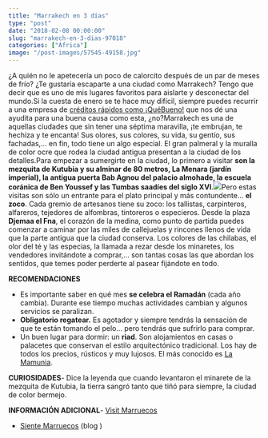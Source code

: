 ```yaml
---
title: "Marrakech en 3 días"
type: "post"
date: "2018-02-08 00:00:00"
slug: "marrakech-en-3-dias-97018"
categories: ["África"]
image: "/post-images/57545-49158.jpg"
---
```


   
  
¿A quién no le apetecería un poco de calorcito después de un par de meses de frío? ¿Te gustaría escaparte a una ciudad como Marrakech? Tengo que decir que es uno de mis lugares favoritos para aislarte y desconectar del mundo.Si la cuesta de enero se te hace muy difícil, siempre puedes recurrir a una empresa de [créditos rápidos como ¡QuéBueno!](https://www.quebueno.es/creditos-rapidos/) que nos dé una ayudita para una buena causa como esta, ¿no?Marrakech es una de aquellas ciudades que sin tener una séptima maravilla, ¡te embrujan, te hechiza y te encanta! Sus olores, sus colores, su vida, su gentío, sus fachadas,... en fin, todo tiene un algo especial. El gran palmeral y la muralla de color ocre que rodea la ciudad antigua presentan a la ciudad de los detalles.Para empezar a sumergirte en la ciudad, lo primero a visitar **son la mezquita de Kutubia y su alminar de 80 metros, La Menara (jardín imperial), la antigua puerta Bab Agnou del palacio almohade, la escuela coránica de Ben Youssef y las Tumbas saadíes del siglo XVI**.![](/post-images/57545-49158.jpg)Pero estas visitas son sólo un entrante para el plato principal y más contundente... **el zoco**. Cada gremio de artesanos tiene su zoco: los tallistas, carpinteros, alfareros, tejedores de alfombras, tintoreros o especieros. Desde la plaza **Djemaa el Fna**, el corazón de la medina, como punto de partida puedes comenzar a caminar por las miles de callejuelas y rincones llenos de vida que la parte antigua que la ciudad conserva. Los colores de las chilabas, el olor del té y las especias, la llamada a rezar desde los minaretes, los vendedores invitándote a comprar,... son tantas cosas las que abordan los sentidos, que temes poder perderte al pasear fijándote en todo.  
  
   
  
**RECOMENDACIONES**

- Es importante saber en qué mes **se celebra el Ramadán** (cada año cambia). Durante ese tiempo muchas actividades cambian y algunos servicios se paralizan.
- **Obligatorio regatear.** Es agotador y siempre tendrás la sensación de que te están tomando el pelo... pero tendrás que sufrirlo para comprar.
- Un buen lugar para dormir: un **riad**. Son alojamientos en casas o palacetes que conservan el estilo arquitectónico tradicional. Los hay de todos los precios, rústicos y muy lujosos. El más conocido es [La Mamunia](http://www.missviajes.com/mamounia-riad-ensueno-57545).

**CURIOSIDADES**- Dice la leyenda que cuando levantaron el minarete de la mezquita de Kutubia, la tierra sangró tanto que tiñó para siempre, la ciudad de color bermejo.

**INFORMACIÓN ADICIONAL**- [Visit Marruecos](http://www.visitmorocco.com/index.php/esl)
- [Siente Marruecos](https://www.sientemarruecos.viajes/blog-sobre-marruecos/) (blog )